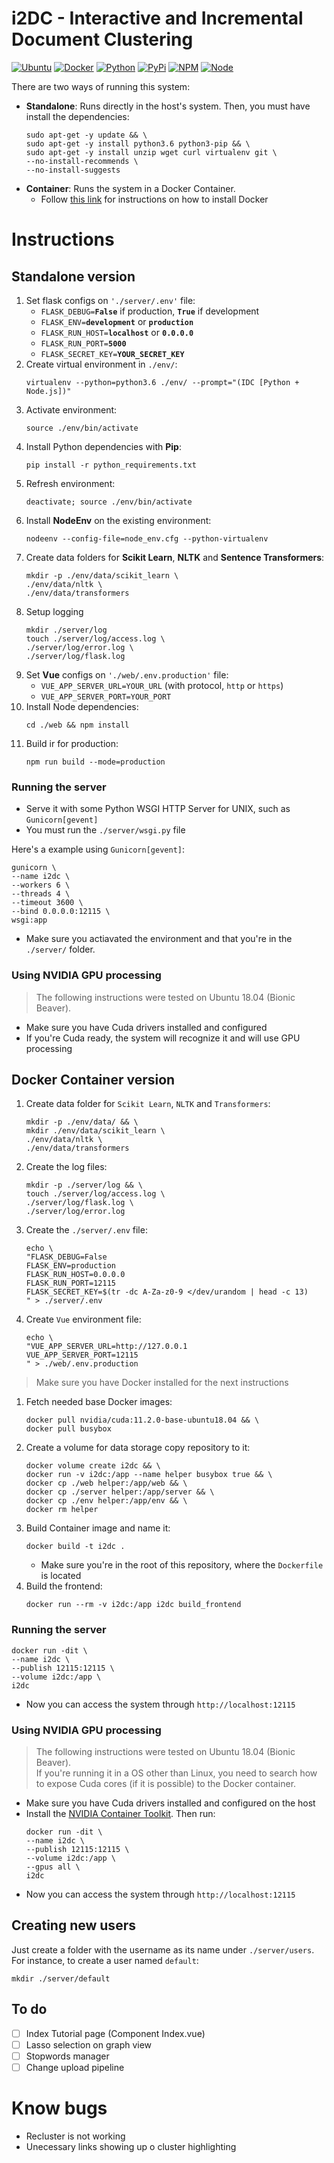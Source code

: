# i2DC - Interactive and Incremental Document Clustering

[![Ubuntu](https://img.shields.io/static/v1?label=Ubuntu&message=18.04&color=orange)]("https://releases.ubuntu.com/18.04/)
[![Docker](https://img.shields.io/static/v1?label=Docker&message=20.10.7&color=steelblue)](https://docs.docker.com/engine/release-notes/#20107)
[![Python](https://img.shields.io/static/v1?label=Python&message=3.6.9&color=yellow)](https://www.python.org/downloads/release/python-369/)
[![PyPi](https://img.shields.io/static/v1?label=PyPi&message=21.2.4&color=blue)](https://pypi.org/project/pip/21.2.4/)
[![NPM](https://img.shields.io/static/v1?label=npm&message=6.14.13&color=red)](https://www.npmjs.com/package/npm/v/6.14.13)
[![Node](https://img.shields.io/static/v1?label=Node.js&message=14.17.0&color=green)](https://nodejs.org/ca/blog/release/v14.17.0/)

There are two ways of running this system:

* **Standalone**: Runs directly in the host's system. Then, you must have install the dependencies:
    ```shell
    sudo apt-get -y update && \
    sudo apt-get -y install python3.6 python3-pip && \
    sudo apt-get -y install unzip wget curl virtualenv git \
    --no-install-recommends \
    --no-install-suggests
    ```
* **Container**: Runs the system in a Docker Container.
  * Follow [this link](https://docs.docker.com/get-docker/) for instructions on how to install Docker

# Instructions

## Standalone version

1. Set flask configs on `'./server/.env'` file:
    * `FLASK_DEBUG=`**`False`** if production, **`True`** if development
    * `FLASK_ENV=`**`development`**   or **`production`**
    * `FLASK_RUN_HOST=`**`localhost`** or **`0.0.0.0`**
    * `FLASK_RUN_PORT=`**`5000`**
    * `FLASK_SECRET_KEY=`**`YOUR_SECRET_KEY`**
2. Create virtual environment in `./env/`:
    ```shell
    virtualenv --python=python3.6 ./env/ --prompt="(IDC [Python + Node.js])"
    ```
3. Activate environment: 
    ```shell
    source ./env/bin/activate
    ```
4. Install Python dependencies with **Pip**:
    ```shell
    pip install -r python_requirements.txt
    ```
5. Refresh environment:
    ```shell
    deactivate; source ./env/bin/activate
    ```
6. Install **NodeEnv** on the existing environment:
    ```shell
    nodeenv --config-file=node_env.cfg --python-virtualenv
    ```
7. Create data folders for **Scikit Learn**, **NLTK** and **Sentence Transformers**:
    ```shell
    mkdir -p ./env/data/scikit_learn \
    ./env/data/nltk \
    ./env/data/transformers
    ```
8.  Setup logging
    ```shell
    mkdir ./server/log
    touch ./server/log/access.log \
    ./server/log/error.log \
    ./server/log/flask.log
    ```
9. Set **Vue** configs on `'./web/.env.production'` file:
    * `VUE_APP_SERVER_URL=YOUR_URL` (with protocol, `http` or `https`)
    * `VUE_APP_SERVER_PORT=YOUR_PORT`
10. Install Node dependencies:
    ```shell
    cd ./web && npm install
    ```
11. Build ir for production:
    ```shell
    npm run build --mode=production
    ```

### Running the server

* Serve it with some Python WSGI HTTP Server for UNIX, such as `Gunicorn[gevent]`
* You must run the `./server/wsgi.py` file

Here's a example using `Gunicorn[gevent]`:
```shell
gunicorn \
--name i2dc \
--workers 6 \
--threads 4 \
--timeout 3600 \
--bind 0.0.0.0:12115 \
wsgi:app
```
* Make sure you actiavated the environment and that you're in the `./server/` folder.

### Using NVIDIA GPU processing

> The following instructions were tested on Ubuntu 18.04 (Bionic Beaver).

* Make sure you have Cuda drivers installed and configured
* If you're Cuda ready, the system will recognize it and will use GPU processing

## Docker Container version

1. Create data folder for `Scikit Learn`, `NLTK` and `Transformers`:
    ```shell
    mkdir -p ./env/data/ && \
    mkdir ./env/data/scikit_learn \
    ./env/data/nltk \
    ./env/data/transformers
    ```
2. Create the log files:
    ```
    mkdir -p ./server/log && \
    touch ./server/log/access.log \
    ./server/log/flask.log \
    ./server/log/error.log
    ```
3. Create the `./server/.env` file:
    ```shell
    echo \
    "FLASK_DEBUG=False
    FLASK_ENV=production
    FLASK_RUN_HOST=0.0.0.0
    FLASK_RUN_PORT=12115
    FLASK_SECRET_KEY=$(tr -dc A-Za-z0-9 </dev/urandom | head -c 13)
    " > ./server/.env
    ```
4. Create `Vue` environment file:
    ```shell
    echo \
    "VUE_APP_SERVER_URL=http://127.0.0.1
    VUE_APP_SERVER_PORT=12115
    " > ./web/.env.production
    ```

> Make sure you have Docker installed for the next instructions

1. Fetch needed base Docker images:
    ```shell
    docker pull nvidia/cuda:11.2.0-base-ubuntu18.04 && \
    docker pull busybox
    ```
2. Create a volume for data storage copy repository to it:
    ```shell
    docker volume create i2dc && \
    docker run -v i2dc:/app --name helper busybox true && \
    docker cp ./web helper:/app/web && \
    docker cp ./server helper:/app/server && \
    docker cp ./env helper:/app/env && \
    docker rm helper
    ```
3. Build Container image and name it:
    ```shell
    docker build -t i2dc .
    ```
    * Make sure you're in the root of this repository, where the `Dockerfile` is located
4. Build the frontend:
    ```shell
    docker run --rm -v i2dc:/app i2dc build_frontend
    ```

### Running the server

```shell
docker run -dit \
--name i2dc \
--publish 12115:12115 \
--volume i2dc:/app \
i2dc
```

* Now you can access the system through `http://localhost:12115`

### Using NVIDIA GPU processing

> The following instructions were tested on Ubuntu 18.04 (Bionic Beaver).<br/>
  If you're running it in a OS other than Linux, you need to search how to expose Cuda cores (if it is possible) to the Docker container.

* Make sure you have Cuda drivers installed and configured on the host
* Install the [NVIDIA Container Toolkit](https://docs.nvidia.com/datacenter/cloud-native/container-toolkit/install-guide.html#installation-guide). Then run:
    ```shell
    docker run -dit \
    --name i2dc \
    --publish 12115:12115 \
    --volume i2dc:/app \
    --gpus all \
    i2dc
    ```
* Now you can access the system through `http://localhost:12115`

## Creating new users

Just create a folder with the username as its name under `./server/users`.
For instance, to create a user named `default`:
  ```shell
  mkdir ./server/default
  ```

## To do

*   [ ] Index Tutorial page (Component Index.vue)
*   [ ] Lasso selection on graph view
*   [ ] Stopwords manager
*   [ ] Change upload pipeline

# Know bugs

* Recluster is not working
* Unecessary links showing up o cluster highlighting